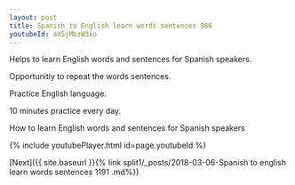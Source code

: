 ```yaml
---
layout: post
title: Spanish to English learn words sentences 986 
youtubeId: aX5jMbzW3xo
---
```

 
 
Helps to learn English words and sentences for Spanish speakers.

Opportunitiy to repeat the words sentences. 

Practice English language. 
 
10 minutes practice every day. 
 
How to learn English words and sentences for Spanish speakers 
 
{% include youtubePlayer.html id=page.youtubeId %}
 
 
[Next]({{ site.baseurl }}{% link  split1/_posts/2018-03-06-Spanish to english learn words sentences 1191 .md%})
 
